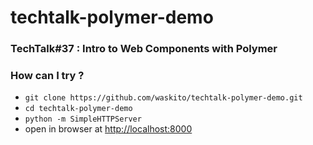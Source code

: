 techtalk-polymer-demo
=====================

### TechTalk#37 : Intro to Web Components with Polymer ###


### How can I try ? ###
* `git clone https://github.com/waskito/techtalk-polymer-demo.git`
* `cd techtalk-polymer-demo`
* `python -m SimpleHTTPServer`
* open in browser at [http://localhost:8000](http://localhost:8000)
